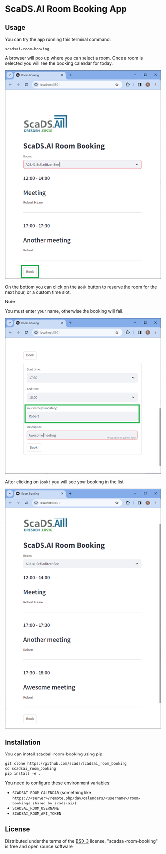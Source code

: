 # ScaDS.AI Room Booking App


## Usage

You can try the app running this terminal command:

```commandline
scadsai-room-booking
```

A browser will pop up where you can select a room. Once a room is selected you will see the booking calendar for today.

![img.png](docs/images/img.png)

On the bottom you can click on the `Book` button to reserve the room for the next hour, or a custom time slot. 

> [!NOTE]
> You must enter your name, otherwise the booking will fail.

![img.png](docs/images/img2.png)

After clicking on `Book!` you will see your booking in the list.

![img.png](docs/images/img3.png)

## Installation

You can install scadsai-room-booking using pip:

```commandline
git clone https://github.com/scads/scadsai_room_booking
cd scadsai_room_booking
pip install -e .
```

You need to configure these environment variables:
* `SCADSAI_ROOM_CALENDAR` (something like `https://<server>/remote.php/dav/calendars/<username>/room-bookings_shared_by_scads-ai/`)
* `SCADSAI_ROOM_USERNAME`
* `SCADSAI_ROOM_API_TOKEN`

## License

Distributed under the terms of the [BSD-3] license,
"scadsai-room-booking" is free and open source software

[BSD-3]: http://opensource.org/licenses/BSD-3-Clause

